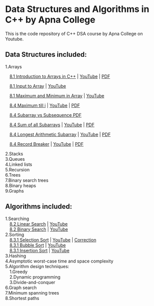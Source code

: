 # Data Structures and Algorithms in C++ by Apna College #

This is the code repository of C++ DSA course by Apna College on Youtube.

## Data Structures included: ##

<p>
1.Arrays <br>

&ensp;&ensp;<a href="/8_1_introduction_to_arrays.cpp" target="_blank">8.1 Introduction to Arrays in C++</a> | <a href="https://youtu.be/PyTK_g1l8V8" target="_blank">YouTube</a> | <a href="https://nbviewer.org/github/purushottamnawale/apnacollege/blob/main/8_1_introduction_to_arrays_in_cpp.pdf" target="_blank">PDF</a><br>

&ensp;&ensp;<a href="/8_1_input_to_array.cpp" target="_blank">8.1 Input to Array</a> | <a href="https://youtu.be/PyTK_g1l8V8?t=355" target="_blank">YouTube</a><br>

&ensp;&ensp;<a href="/8_1_max_min_in_array.cpp" target="_blank">8.1 Maximum and Minimum in Array</a> | <a href="https://youtu.be/PyTK_g1l8V8?t=468" target="_blank">YouTube</a><br>

&ensp;&ensp;<a href="/8_4_array_challenges_max_till_i.cpp" target="_blank">8.4 Maximum till i</a> | <a href="https://youtu.be/eJcBH0xvG98" target="_blank">YouTube</a> | <a href="https://nbviewer.org/github/purushottamnawale/apnacollege/blob/main/8_4_array_challenges_max_till_i.pdf" target="_blank">PDF</a><br>

&ensp;&ensp;<a href="https://nbviewer.org/github/purushottamnawale/apnacollege/blob/main/8_4_array_challenges_subarray_vs_subsequence.pdf" target="_blank">8.4 Subarray vs Subsequence PDF</a><br>

&ensp;&ensp;<a href="/8_4_array_challenges_sum_of_all_subarrays.cpp" target="_blank">8.4 Sum of all Subarrays</a> | <a href="https://youtu.be/eJcBH0xvG98?t=483" target="_blank">YouTube</a> | <a href="https://nbviewer.org/github/purushottamnawale/apnacollege/blob/main/8_4_array_challenges_sum_of_all_subarrays.pdf" target="_blank">PDF</a><br>

&ensp;&ensp;<a href="/8_4_array_challenges_longest_arithmetic_subarray.cpp" target="_blank">8.4 Longest Arithmetic Subarray</a> | <a href="https://youtu.be/eJcBH0xvG98?t=844" target="_blank">YouTube</a> | <a href="https://nbviewer.org/github/purushottamnawale/apnacollege/blob/main/8_4_array_challenges_subarray_vs_subsequence.pdf" target="_blank">PDF</a><br>

&ensp;&ensp;<a href="/8_4_array_challenges_record_breaker.cpp" target="_blank">8.4 Record Breaker</a> | <a href="https://youtu.be/eJcBH0xvG98?t=1531" target="_blank">YouTube</a> | <a href="https://nbviewer.org/github/purushottamnawale/apnacollege/blob/main/8_4_array_challenges_record_breaker.pdf" target="_blank">PDF</a><br>

2.Stacks <br>
3.Queues<br>
4.Linked lists <br>
5.Recursion <br>
6.Trees <br>
7.Binary search trees <br>
8.Binary heaps <br>
9.Graphs <br>
</p>


## Algorithms included: ##
<p>
1.Searching <br>
&ensp;&ensp;<a href="/8_2_linear_search.cpp" target="_blank">8.2 Linear Search</a> | <a href="https://youtu.be/13ocRMSJy5M" target="_blank">YouTube</a><br>
&ensp;&ensp;<a href="/8_2_binary_search.cpp" target="_blank">8.2 Binary Search</a> | <a href="https://youtu.be/13ocRMSJy5M?t=299" target="_blank">YouTube</a><br>
2.Sorting <br>
&ensp;&ensp;<a href="/8_3_1_selection_sort.cpp" target="_blank">8.3.1 Selection Sort</a> | <a href="https://youtu.be/dQa4A2Z0_Ro" target="_blank">YouTube</a> | <a href="/8_3_1_selection_sort_correction.cpp" target="_blank">Correction</a><br>
&ensp;&ensp;<a href="/8_3_2_bubble_sort.cpp" target="_blank">8.3.1 Bubble Sort</a> | <a href="https://youtu.be/xcPFUCh0jT0" target="_blank">YouTube</a><br>
&ensp;&ensp;<a href="/8_3_3_insertion_sort.cpp" target="_blank">8.3.1 Insertion Sort</a> | <a href="https://youtu.be/3GC83dh4cf0" target="_blank">YouTube</a><br>
3.Hashing <br>
4.Asymptotic worst-case time and space complexity <br>
5.Algorithm design techniques: <br>
&ensp;&ensp;1.Greedy<br>
&ensp;&ensp;2.Dynamic programming<br>
&ensp;&ensp;3.Divide-and-conquer<br>
6.Graph search <br>
7.Minimum spanning trees <br>
8.Shortest paths
</p>
